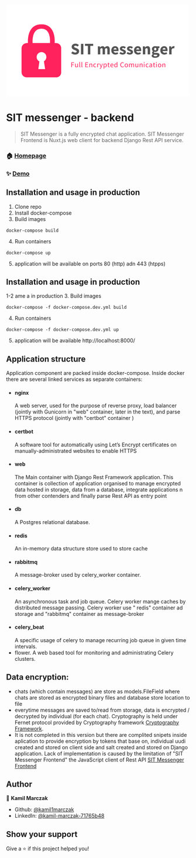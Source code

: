 

![alt text](sit-logo.png "Title" )

# SIT messenger - backend

> SIT Messenger is a fully encrypted chat application. SIT Messenger Frontend is Nuxt.js web client for backend Django Rest API service.

### 🏠 [Homepage](https://sit-messenger.com/)

### ✨ [Demo](https://sit-messenger.com/)

## Installation and usage in production
1. Clone repo
2. Install docker-compose
3. Build images
  ```
  docker-compose build
  ```
4. Run containers
  ```
  docker-compose up
  ```
5. application will be available on ports 80 (http) adn 443 (htpps)

## Installation and usage in production
1-2 ame a in production
3. Build images
  ```
  docker-compose -f docker-compose.dev.yml build
  ```
4. Run containers
  ```
  docker-compose -f docker-compose.dev.yml up
  ```
5. application will be available http://localhost:8000/


## Application structure

Application component are packed inside docker-compose. Inside docker there are several linked services as separate
containers:

- #### nginx
  A web server, used for the purpose of reverse proxy, load balancer (jointly with Gunicorn in "web" container, later in
  the text), and parse HTTPS protocol (jointly with "certbot" container )
- #### certbot
  A software tool for automatically using Let’s Encrypt certificates on manually-administrated websites to enable HTTPS
- #### web
  The Main container with Django Rest Framework application. This container is collection of application organised to
  manage encrypted data hosted in storage, data from a database, integrate applications n from other contenders and
  finally parse Rest API as entry point
- #### db
  A Postgres relational database.
- #### redis
  An in-memory data structure store used to store cache
- #### rabbitmq
  A message-broker used by celery_worker container.
- #### celery_worker
  An asynchronous task and job queue. Celery worker mange caches by distributed message passing. Celery worker use "
  redis" container ad storage and "rabbitmq" container as message-broker
- #### celery_beat
  A specific usage of celery to manage recurring job queue in given time intervals.
- flower. A web based tool for monitoring and administrating Celery clusters.

## Data encryption:

- chats (which contain messages) are store as models.FileField where chats are stored as encrypted binary files and
  database store location to file
- everytime messages are saved to/read from storage, data is encrypted / decrypted by individual (for each chat).
  Cryptography is held under Fernet protocol provided by Cryptography
  framework [Cryptography Framework](https://cryptography.io/en/latest/fernet.html).
- It is not completed in this version but there are complited snipets inside aplication to provide encryption by tokens
  that base on, individual uudi created and stored on client side and salt created and stored on Django application.
  Lack of implementation is caused by the limitation of "SIT Messenger Frontend" the JavaScript client of Rest
  API [SIT Messenger Frontend](https://github.com/kamil1marczak/SIT-messenger-frontend)

## Author

👤 **Kamil Marczak**

* Github: [@kamil1marczak](https://github.com/kamil1marczak)
* LinkedIn: [@kamil-marczak-71765b48](https://linkedin.com/in/kamil-marczak-71765b48)

## Show your support

Give a ⭐️ if this project helped you!